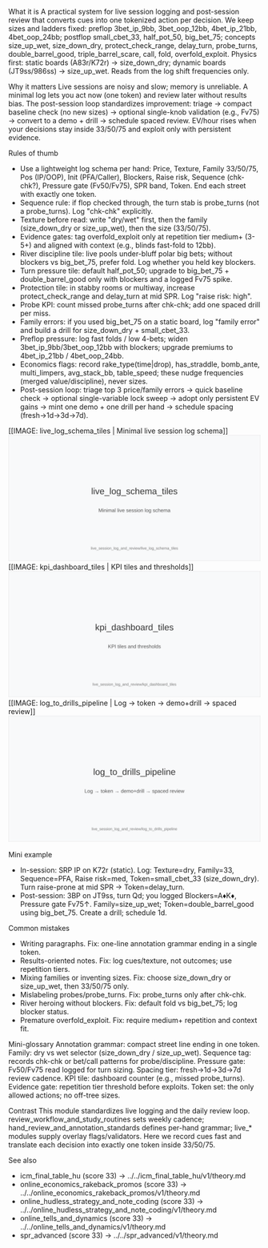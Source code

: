 What it is
A practical system for live session logging and post-session review that converts cues into one tokenized action per decision. We keep sizes and ladders fixed: preflop 3bet_ip_9bb, 3bet_oop_12bb, 4bet_ip_21bb, 4bet_oop_24bb; postflop small_cbet_33, half_pot_50, big_bet_75; concepts size_up_wet, size_down_dry, protect_check_range, delay_turn, probe_turns, double_barrel_good, triple_barrel_scare, call, fold, overfold_exploit. Physics first: static boards (A83r/K72r) → size_down_dry; dynamic boards (JT9ss/986ss) → size_up_wet. Reads from the log shift frequencies only.

Why it matters
Live sessions are noisy and slow; memory is unreliable. A minimal log lets you act now (one token) and review later without results bias. The post-session loop standardizes improvement: triage → compact baseline check (no new sizes) → optional single-knob validation (e.g., Fv75) → convert to a demo + drill → schedule spaced review. EV/hour rises when your decisions stay inside 33/50/75 and exploit only with persistent evidence.

Rules of thumb
- Use a lightweight log schema per hand: Price, Texture, Family 33/50/75, Pos (IP/OOP), Init (PFA/Caller), Blockers, Raise risk, Sequence (chk-chk?), Pressure gate (Fv50/Fv75), SPR band, Token. End each street with exactly one token. 
- Sequence rule: if flop checked through, the turn stab is probe_turns (not a probe_turns). Log "chk-chk" explicitly. 
- Texture before read: write "dry/wet" first, then the family (size_down_dry or size_up_wet), then the size (33/50/75). 
- Evidence gates: tag overfold_exploit only at repetition tier medium+ (3-5+) and aligned with context (e.g., blinds fast-fold to 12bb). 
- River discipline tile: live pools under-bluff polar big bets; without blockers vs big_bet_75, prefer fold. Log whether you held key blockers. 
- Turn pressure tile: default half_pot_50; upgrade to big_bet_75 + double_barrel_good only with blockers and a logged Fv75 spike. 
- Protection tile: in stabby rooms or multiway, increase protect_check_range and delay_turn at mid SPR. Log "raise risk: high". 
- Probe KPI: count missed probe_turns after chk-chk; add one spaced drill per miss. 
- Family errors: if you used big_bet_75 on a static board, log "family error" and build a drill for size_down_dry + small_cbet_33. 
- Preflop pressure: log fast folds / low 4-bets; widen 3bet_ip_9bb/3bet_oop_12bb with blockers; upgrade premiums to 4bet_ip_21bb / 4bet_oop_24bb. 
- Economics flags: record rake_type(time|drop), has_straddle, bomb_ante, multi_limpers, avg_stack_bb, table_speed; these nudge frequencies (merged value/discipline), never sizes. 
- Post-session loop: triage top 3 price/family errors → quick baseline check → optional single-variable lock sweep → adopt only persistent EV gains → mint one demo + one drill per hand → schedule spacing (fresh→1d→3d→7d).

[[IMAGE: live_log_schema_tiles | Minimal live session log schema]]
![Minimal live session log schema](images/live_log_schema_tiles.svg)
[[IMAGE: kpi_dashboard_tiles | KPI tiles and thresholds]]
![KPI tiles and thresholds](images/kpi_dashboard_tiles.svg)
[[IMAGE: log_to_drills_pipeline | Log → token → demo+drill → spaced review]]
![Log → token → demo+drill → spaced review](images/log_to_drills_pipeline.svg)

Mini example
- In-session: SRP IP on K72r (static). Log: Texture=dry, Family=33, Sequence=PFA, Raise risk=med, Token=small_cbet_33 (size_down_dry). Turn raise-prone at mid SPR → Token=delay_turn. 
- Post-session: 3BP on JT9ss, turn Qd; you logged Blockers=A♦K♦, Pressure gate Fv75↑. Family=size_up_wet; Token=double_barrel_good using big_bet_75. Create a drill; schedule 1d.

Common mistakes
- Writing paragraphs. Fix: one-line annotation grammar ending in a single token. 
- Results-oriented notes. Fix: log cues/texture, not outcomes; use repetition tiers. 
- Mixing families or inventing sizes. Fix: choose size_down_dry or size_up_wet, then 33/50/75 only. 
- Mislabeling probes/probe_turns. Fix: probe_turns only after chk-chk. 
- River heroing without blockers. Fix: default fold vs big_bet_75; log blocker status. 
- Premature overfold_exploit. Fix: require medium+ repetition and context fit.

Mini-glossary
Annotation grammar: compact street line ending in one token. 
Family: dry vs wet selector (size_down_dry / size_up_wet). 
Sequence tag: records chk-chk or bet/call patterns for probe/discipline. 
Pressure gate: Fv50/Fv75 read logged for turn sizing. 
Spacing tier: fresh→1d→3d→7d review cadence. 
KPI tile: dashboard counter (e.g., missed probe_turns). 
Evidence gate: repetition tier threshold before exploits. 
Token set: the only allowed actions; no off-tree sizes.

Contrast
This module standardizes live logging and the daily review loop. review_workflow_and_study_routines sets weekly cadence; hand_review_and_annotation_standards defines per-hand grammar; live_* modules supply overlay flags/validators. Here we record cues fast and translate each decision into exactly one token inside 33/50/75.

See also
- icm_final_table_hu (score 33) → ../../icm_final_table_hu/v1/theory.md
- online_economics_rakeback_promos (score 33) → ../../online_economics_rakeback_promos/v1/theory.md
- online_hudless_strategy_and_note_coding (score 33) → ../../online_hudless_strategy_and_note_coding/v1/theory.md
- online_tells_and_dynamics (score 33) → ../../online_tells_and_dynamics/v1/theory.md
- spr_advanced (score 33) → ../../spr_advanced/v1/theory.md